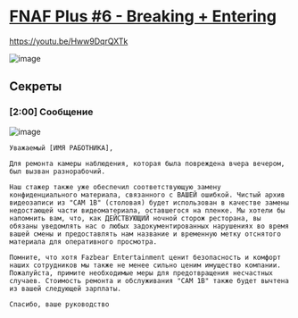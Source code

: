 # [FNAF Plus #6 - Breaking + Entering](https://drive.google.com/file/d/1aCOt8AfClEO3rbUSWAzUnIAb5GY07ILk/view)
https://youtu.be/Hww9DqrQXTk

![image](https://user-images.githubusercontent.com/87380272/132919854-b5dc42fa-e16f-4f31-aca9-e5d039adf4dc.png)

## Секреты
### [2:00] Сообщение

![image](https://user-images.githubusercontent.com/87380272/132920218-c8ac58b2-fbc0-43f9-9ffc-58e3f5ffa4f1.png)

```
Уважаемый [ИМЯ РАБОТНИКА],

Для ремонта камеры наблюдения, которая была повреждена вчера вечером, был вызван разнорабочий.

Наш стажер также уже обеспечил соответствующую замену конфиденциального материала, связанного с ВАШЕЙ ошибкой. Чистый архив видеозаписи из "CAM 1B" (столовая) будет использован в качестве замены недостающей части видеоматериала, оставшегося на пленке. Мы хотели бы напомнить вам, что, как ДЕЙСТВУЮЩИЙ ночной сторож ресторана, вы обязаны уведомлять нас о любых задокументированных нарушениях во время вашей смены и предоставлять нам название и временную метку отснятого материала для оперативного просмотра.

Помните, что хотя Fazbear Entertainment ценит безопасность и комфорт наших сотрудников мы также не менее сильно ценим имущество компании. Пожалуйста, примите необходимые меры для предотвращения несчастных случаев. Стоимость ремонта и обслуживания "CAM 1B" также будет вычтена из вашей следующей зарплаты.

Спасибо, ваше руководство
```
